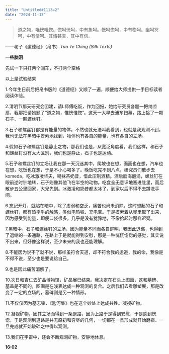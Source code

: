 ```yaml
---
title: "Untitled#1113=2" 
date: "2024-11-13" 
---
```


> 道之物，唯恍唯惚。惚呵恍呵，中有象呵。恍呵惚呵，中有物呵。幽呵冥呵，中有情呵。其情甚真，其中有信。  

——老子《道德经》（帛书）*Tao Te Ching (Silk Texts)* 

**一些脑洞**  

先试一下只打两个回车，不打两个空格

以上是试验结果  

1.今年生日前后把帛书版的《道德经》又顺了一遍，顺便给大师提供一手目标读者阅读体验。  

2.清明节那天研究会团建，请L师傅吃饭，作为回报，她给研究员各题一把纳凉扇，我那把请她题了“道之物，惟恍惟惚”。这天一大早去浦东扫墓，路上拾了一颗石子、一颗螺丝钉。  

3.石子和螺丝钉都是有能量的物体，不然也就无法叫我看到，也就是我观测不到，我也无法在黑暗中摸索地找到，物体也有各自的能量，也有各自的立场。  

4.假如石子和螺丝钉是静止之物，那我们也是，从宽泛角度看，我们这样，和石子和螺丝钉没有太大区别，我们也是静止，石子也是运动。  

5.石子和螺丝钉的立场让我在那一天沉迷其中，爬坡也在想，画画也在想，汽车也在想，吃饭也在想，于是不小心喝多了。晚饭吃完不到八点，研究员们散步去komeda，吃冰激凌华夫，喝抹茶奶昔，借此压制酒精。酒后脑海翻涌，螺丝钉在眼前逆时针地转，石子则像其他飞在半空的动物。吃食全无意识地塞进肚里，而后散步五公里回家，大兄先到。冰激凌和奶昔都太冰了，到家以后不得不去蹲洗手间。  

6.忘记开灯，就陷在暗中，除了虚弱和空乏，痛苦也尚未消除，这时想起的石子和螺丝钉，都有热乎乎的触感，类似电热毯、充电宝。于是摸索着从兜里取了出来，因为感受到能量，即便口袋很多，几乎是没有犹豫地，不像拾起时那样迟疑。  

7.黑暗中，石子和螺丝钉的立场，因为能量不同而各自鲜明，我因此退缩，也得到了退缩的一条通路，在路上于是就能得到安慰，那是一种恍恍惚惚的感觉，其实说不出来，但好像这样说，至少未来的我也还能理解。  

8.不能因为说不了就不说，那样虽符合天道，却不符合我的运道，我的命，我像是不得不说，至少也是要说给自己。  

9.也是因此痛苦消解了。  

10.次日和杏仁去矿晶博物馆，矿晶展已结束。我决定在石头上图画，这和墓碑、墓盖是不同的，图画是在浅表达成一种观测的复合。之后我们去看雕塑展，那是改变了一定的立场的，墓碑则是另一种情形。  

11.不仅仅因为墓志铭，《匙河集》也在这个妙处上达成共性。凝视矿物。

12.凝视矿物，因其立场而得到一条退路，因为上路于是得到安慰，于是感到恍惚，于是观测到道路是并无原初和穷尽的几何，一切都在一旦形成就开始磨损、一旦完成就开始破碎之中得以观测。  

13.我们在宇宙中，还会不断观测矿物，安静地休息。

**16:02**
